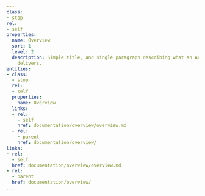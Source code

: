 ```yaml
---
class:
- stop
rel:
- self
properties:
  name: Overview
  sort: 1
  level: 2
  description: Simple title, and single paragraph describing what an API platform
    delivers.
entities:
- class:
  - stop
  rel:
  - self
  properties:
    name: Overview
  links:
  - rel:
    - self
    href: documentation/overview/overview.md
  - rel:
    - parent
    href: documentation/overview/
links:
- rel:
  - self
  href: documentation/overview/overview.md
- rel:
  - parent
  href: documentation/overview/
...
```

